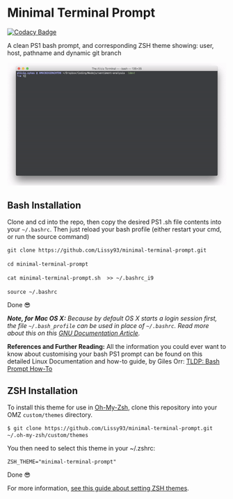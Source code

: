 # Minimal Terminal Prompt

[![Codacy Badge](https://api.codacy.com/project/badge/Grade/90311506c8cc4470881ac325ae682c93)](https://www.codacy.com/app/lissy93/minimal-terminal-prompt?utm_source=github.com&amp;utm_medium=referral&amp;utm_content=Lissy93/minimal-terminal-prompt&amp;utm_campaign=Badge_Grade)

A clean PS1 bash prompt, and corresponding ZSH theme showing: user, host, pathname and dynamic git branch

<p align="center">
  <img src="screenshot.gif" />
</p>


## Bash Installation

Clone and cd into the repo, then copy the desired PS1 .sh file contents into your  `~/.bashrc`.
Then just reload your bash profile (either restart your cmd, or run the  source command)

```
git clone https://github.com/Lissy93/minimal-terminal-prompt.git

cd minimal-terminal-prompt

cat minimal-terminal-prompt.sh  >> ~/.bashrc_i9

source ~/.bashrc
```

Done 😎

_**Note, for Mac OS X:** Because by default OS X starts a login session first,
the file `~/.bash_profile` can be used in place of  `~/.bashrc`. Read more about this on this
[GNU Documentation Article](https://www.gnu.org/software/bash/manual/html_node/Bash-Startup-Files.html)._


**References and Further Reading:** All the information you could ever want to know about customising your bash PS1 prompt
can be found on this detailed Linux Documentation and how-to guide, by Giles Orr:
[TLDP: Bash Prompt How-To](http://tldp.org/HOWTO/Bash-Prompt-HOWTO/)


## ZSH Installation

To install this theme for use in [Oh-My-Zsh](https://github.com/robbyrussell/oh-my-zsh),
clone this repository into your OMZ `custom/themes` directory.

```
$ git clone https://github.com/Lissy93/minimal-terminal-prompt.git ~/.oh-my-zsh/custom/themes
```

You then need to select this theme in your ~/.zshrc:

```
ZSH_THEME="minimal-terminal-prompt"
```

Done 😎

For more information, [see this guide about setting ZSH themes](https://github.com/robbyrussell/oh-my-zsh/wiki/Customization#overriding-and-adding-themes).
